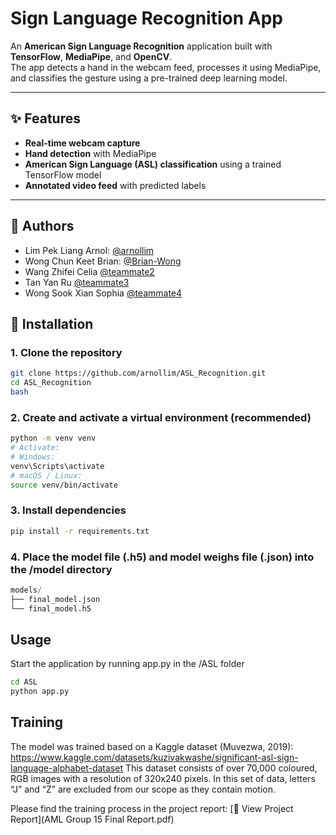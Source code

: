 # Sign Language Recognition App

An **American Sign Language Recognition** application built with **TensorFlow**, **MediaPipe**, and **OpenCV**.  
The app detects a hand in the webcam feed, processes it using MediaPipe, and classifies the gesture using a pre-trained deep learning model.

---

## ✨ Features

-  **Real-time webcam capture**
-  **Hand detection** with MediaPipe
-  **American Sign Language (ASL) classification** using a trained TensorFlow model
-  **Annotated video feed** with predicted labels
---

## 👥 Authors

- Lim Pek Liang Arnol: [@arnollim](https://github.com/arnollim)
- Wong Chun Keet Brian: [@Brian-Wong](https://github.com/Brian-Wong)
- Wang Zhifei Celia [@teammate2](https://github.com/teammate2)
- Tan Yan Ru [@teammate3](https://github.com/teammate3)
- Wong Sook Xian Sophia [@teammate4](https://github.com/teammate4)

## 🚀 Installation

### 1. Clone the repository
```bash
git clone https://github.com/arnollim/ASL_Recognition.git
cd ASL_Recognition
bash
```

### 2. Create and activate a virtual environment (recommended)
```bash
python -m venv venv
# Activate:
# Windows:
venv\Scripts\activate
# macOS / Linux:
source venv/bin/activate
```
### 3. Install dependencies
```bash
pip install -r requirements.txt
```

### 4. Place the model file (.h5) and model weighs file (.json) into the /model directory
```sql
models/
├── final_model.json
└── final_model.h5
```

## Usage

Start the application by running app.py in the /ASL folder
```bash
cd ASL
python app.py
```
## Training
The model was trained based on a Kaggle dataset (Muvezwa, 2019):
https://www.kaggle.com/datasets/kuzivakwashe/significant-asl-sign-language-alphabet-dataset
This dataset consists of over 70,000 coloured, RGB images with a resolution of 320x240 pixels. In this set of data, letters “J” and “Z” are excluded from our scope as they contain motion.

Please find the training process in the project report:
[📄 View Project Report](AML Group 15 Final Report.pdf)